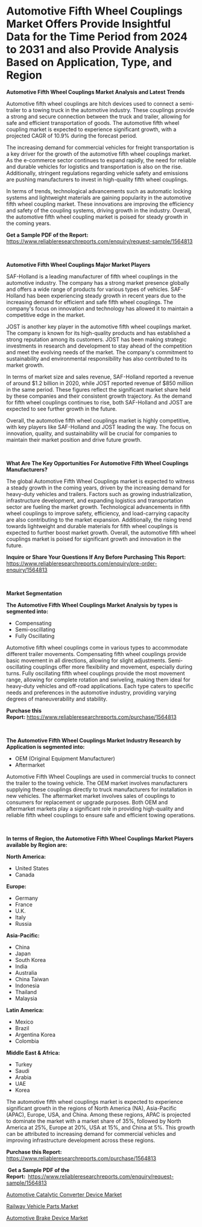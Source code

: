 <p><h1>Automotive Fifth Wheel Couplings Market Offers Provide Insightful Data for the Time Period from 2024 to 2031 and also Provide Analysis Based on Application, Type, and Region</h1></p><p><strong>Automotive Fifth Wheel Couplings Market Analysis and Latest Trends</strong></p>
<p><p>Automotive fifth wheel couplings are hitch devices used to connect a semi-trailer to a towing truck in the automotive industry. These couplings provide a strong and secure connection between the truck and trailer, allowing for safe and efficient transportation of goods. The automotive fifth wheel coupling market is expected to experience significant growth, with a projected CAGR of 10.9% during the forecast period.</p><p>The increasing demand for commercial vehicles for freight transportation is a key driver for the growth of the automotive fifth wheel couplings market. As the e-commerce sector continues to expand rapidly, the need for reliable and durable vehicles for logistics and transportation is also on the rise. Additionally, stringent regulations regarding vehicle safety and emissions are pushing manufacturers to invest in high-quality fifth wheel couplings.</p><p>In terms of trends, technological advancements such as automatic locking systems and lightweight materials are gaining popularity in the automotive fifth wheel coupling market. These innovations are improving the efficiency and safety of the coupling systems, driving growth in the industry. Overall, the automotive fifth wheel coupling market is poised for steady growth in the coming years.</p></p>
<p><strong>Get a Sample PDF of the Report:&nbsp;</strong> <a href="https://www.reliableresearchreports.com/enquiry/request-sample/1564813">https://www.reliableresearchreports.com/enquiry/request-sample/1564813</a></p>
<p>&nbsp;</p>
<p><strong>Automotive Fifth Wheel Couplings Major Market Players</strong></p>
<p><p>SAF-Holland is a leading manufacturer of fifth wheel couplings in the automotive industry. The company has a strong market presence globally and offers a wide range of products for various types of vehicles. SAF-Holland has been experiencing steady growth in recent years due to the increasing demand for efficient and safe fifth wheel couplings. The company's focus on innovation and technology has allowed it to maintain a competitive edge in the market.</p><p>JOST is another key player in the automotive fifth wheel couplings market. The company is known for its high-quality products and has established a strong reputation among its customers. JOST has been making strategic investments in research and development to stay ahead of the competition and meet the evolving needs of the market. The company's commitment to sustainability and environmental responsibility has also contributed to its market growth.</p><p>In terms of market size and sales revenue, SAF-Holland reported a revenue of around $1.2 billion in 2020, while JOST reported revenue of $850 million in the same period. These figures reflect the significant market share held by these companies and their consistent growth trajectory. As the demand for fifth wheel couplings continues to rise, both SAF-Holland and JOST are expected to see further growth in the future.</p><p>Overall, the automotive fifth wheel couplings market is highly competitive, with key players like SAF-Holland and JOST leading the way. The focus on innovation, quality, and sustainability will be crucial for companies to maintain their market position and drive future growth.</p></p>
<p>&nbsp;</p>
<p><strong>What Are The Key Opportunities For Automotive Fifth Wheel Couplings Manufacturers?</strong></p>
<p><p>The global Automotive Fifth Wheel Couplings market is expected to witness a steady growth in the coming years, driven by the increasing demand for heavy-duty vehicles and trailers. Factors such as growing industrialization, infrastructure development, and expanding logistics and transportation sector are fueling the market growth. Technological advancements in fifth wheel couplings to improve safety, efficiency, and load-carrying capacity are also contributing to the market expansion. Additionally, the rising trend towards lightweight and durable materials for fifth wheel couplings is expected to further boost market growth. Overall, the automotive fifth wheel couplings market is poised for significant growth and innovation in the future.</p></p>
<p><strong>Inquire or Share Your Questions If Any Before Purchasing This Report:</strong> <a href="https://www.reliableresearchreports.com/enquiry/pre-order-enquiry/1564813">https://www.reliableresearchreports.com/enquiry/pre-order-enquiry/1564813</a></p>
<p>&nbsp;</p>
<p><strong>Market Segmentation</strong></p>
<p><strong>The Automotive Fifth Wheel Couplings Market Analysis by types is segmented into:</strong></p>
<p><ul><li>Compensating</li><li>Semi-oscillating</li><li>Fully Oscillating</li></ul></p>
<p><p>Automotive fifth wheel couplings come in various types to accommodate different trailer movements. Compensating fifth wheel couplings provide basic movement in all directions, allowing for slight adjustments. Semi-oscillating couplings offer more flexibility and movement, especially during turns. Fully oscillating fifth wheel couplings provide the most movement range, allowing for complete rotation and swiveling, making them ideal for heavy-duty vehicles and off-road applications. Each type caters to specific needs and preferences in the automotive industry, providing varying degrees of maneuverability and stability.</p></p>
<p><strong>Purchase this Report:&nbsp;</strong><a href="https://www.reliableresearchreports.com/purchase/1564813">https://www.reliableresearchreports.com/purchase/1564813</a></p>
<p>&nbsp;</p>
<p><strong>The Automotive Fifth Wheel Couplings Market Industry Research by Application is segmented into:</strong></p>
<p><ul><li>OEM (Original Equipment Manufacturer)</li><li>Aftermarket</li></ul></p>
<p><p>Automotive Fifth Wheel Couplings are used in commercial trucks to connect the trailer to the towing vehicle. The OEM market involves manufacturers supplying these couplings directly to truck manufacturers for installation in new vehicles. The aftermarket market involves sales of couplings to consumers for replacement or upgrade purposes. Both OEM and aftermarket markets play a significant role in providing high-quality and reliable fifth wheel couplings to ensure safe and efficient towing operations.</p></p>
<p>&nbsp;</p>
<p><strong>In terms of Region, the Automotive Fifth Wheel Couplings Market Players available by Region are:</strong></p>
<p>
    <p> <strong> North America: </strong>
        <ul>
            <li>United States</li>
            <li>Canada</li>
        </ul>
        </p> 
    <p> <strong> Europe: </strong>
        <ul>
            <li>Germany</li>
            <li>France</li>
            <li>U.K.</li>
            <li>Italy</li>
            <li>Russia</li>
        </ul>
        </p> 
    <p> <strong> Asia-Pacific: </strong>
        <ul>
            <li>China</li>
            <li>Japan</li>
            <li>South Korea</li>
            <li>India</li>
            <li>Australia</li>
            <li>China Taiwan</li>
            <li>Indonesia</li>
            <li>Thailand</li>
            <li>Malaysia</li>
        </ul>
        </p> 
    <p> <strong> Latin America: </strong>
        <ul>
            <li>Mexico</li>
            <li>Brazil</li>
            <li>Argentina Korea</li>
            <li>Colombia</li>
        </ul>
        </p> 
    <p> <strong> Middle East & Africa: </strong>
        <ul>
            <li>Turkey</li>
            <li>Saudi</li>
            <li>Arabia</li>
            <li>UAE</li>
            <li>Korea</li>
        </ul>
    </p>
    </p>
<p><p>The automotive fifth wheel couplings market is expected to experience significant growth in the regions of North America (NA), Asia-Pacific (APAC), Europe, USA, and China. Among these regions, APAC is projected to dominate the market with a market share of 35%, followed by North America at 25%, Europe at 20%, USA at 15%, and China at 5%. This growth can be attributed to increasing demand for commercial vehicles and improving infrastructure development across these regions.</p></p>
<p><strong>Purchase this Report: </strong><a href="https://www.reliableresearchreports.com/purchase/1564813">https://www.reliableresearchreports.com/purchase/1564813</a></p>
<p>&nbsp;<strong>Get a Sample PDF of the Report:&nbsp;&nbsp;</strong><a href="https://www.reliableresearchreports.com/enquiry/request-sample/1564813">https://www.reliableresearchreports.com/enquiry/request-sample/1564813</a></p>
<p><strong></strong></p>
<p><p><a href="https://github.com/nicoletavirag/Market-Research-Report-List-2/blob/main/automotive-catalytic-converter-device-market.md">Automotive Catalytic Converter Device Market</a></p><p><a href="https://github.com/redneck06/Market-Research-Report-List-2/blob/main/railway-vehicle-parts-market.md">Railway Vehicle Parts Market</a></p><p><a href="https://github.com/mauripalmi/Market-Research-Report-List-2/blob/main/automotive-brake-device-market.md">Automotive Brake Device Market</a></p></p>